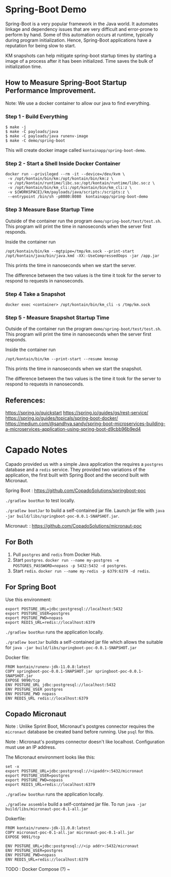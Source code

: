 # Spring-Boot Demo

Spring-Boot is a very popular framework in the Java world. It automates linkage and
dependency issues that are very difficult and error-prone to perform by hand.
Some of this automation occurs at runtime, typically during program initialization.
Hence, Spring-Boot applications have a reputation for being slow to start.

KM snapshots can help mitigate spring-boot startup times by starting a image of a process after it has been initialized. Time saves the bulk of initialization time.

## How to Measure Spring-Boot Startup Performance Improvement.
Note: We use a docker container to allow our java to find everything.

### Step 1 - Build Everything
```
$ make -j
$ make -C payloads/java
$ make -C payloads/java runenv-image
$ make -C demo/spring-boot
```
This will create docker image called `kontainapp/spring-boot-demo`.

### Step 2 - Start a Shell Inside Docker Container
```
docker run --privileged --rm -it --device=/dev/kvm \
 -v /opt/kontain/bin/km:/opt/kontain/bin/km:z \
 -v /opt/kontain/runtime/libc.so:/opt/kontain/runtime/libc.so:z \
 -v /opt/kontain/bin/km_cli:/opt/kontain/bin/km_cli:z \
 -v ${WORKSPACE}/km/payloads/java/scripts:/scripts:z \
 --entrypoint /bin/sh -p8080:8080  kontainapp/spring-boot-demo
```

### Step 3 Measure Base Startup Time
Outside of the container run the program `demo/spring-boot/test/test.sh`.
This program will print the time in nanoseconds when the server first responds.

Inside the container run
```
/opt/kontain/bin/km --mgtpipe=/tmp/km.sock --print-start /opt/kontain/java/bin/java.kmd -XX:-UseCompressedOops -jar /app.jar
```
This prints the time in nanoseconds when we start the server.

The difference between the two values is the time it took for the server to respond to requests in nanoseconds.

### Step 4 Take a Snapshot

```
docker exec <container> /opt/kontain/bin/km_cli -s /tmp/km.sock
```

### Step 5 - Measure Snapshot Startup Time

Outside of the container run the program `demo/spring-boot/test/test.sh`.
This program will print the time in nanoseconds when the server first responds.

Inside the container run
```
/opt/kontain/bin/km --print-start --resume kmsnap
```
This prints the time in nanoseconds when we start the snapshot.

The difference between the two values is the time it took for the server to
respond to requests in nanoseconds.

## References:
https://spring.io/quickstart
https://spring.io/guides/gs/rest-service/
https://spring.io/guides/topicals/spring-boot-docker/
https://medium.com/@sandhya.sandy/spring-boot-microservices-building-a-microservices-application-using-spring-boot-d9cbb96b9ed4

# Capado Notes
  
Capado provided us with a simple Java application the requires a `postgres` database and a `redis`
service. They provided two variations of the application, the first built with Spring Boot and the
second built with Micronaut.

Spring Boot
: https://github.com/CopadoSolutions/springboot-poc

`./gradlew bootRun` to test locally.

`./gradlew bootJar` to build a self-contained jar file.
Launch jar file with `java -jar build/libs/springboot-poc-0.0.1-SNAPSHOT.jar`.

Micronaut:
: https://github.com/CopadoSolutions/micronaut-poc

## For Both
1. Pull `postgres` and `redis` from Docker Hub.
2. Start `postgres`. `docker run --name my-postgres -e POSTGRES_PASSWORD=nopass -p 5432:5432 -d postgres`.
3. Start `redis`. `docker run --name my-redis -p 6379:6379 -d redis`.

## For Spring Boot
Use this environment:
```
export POSTGRE_URL=jdbc:postgresql://localhost:5432
export POSTGRE_USER=postgres
export POSTGRE_PWD=nopass
export REDIS_URL=redis://localhost:6379

```

`./gradlew bootRun` runs the application locally.

`./gradlew bootJar` builds a self-contained jar file which allows the suitable
for `java -jar build/libs/springboot-poc-0.0.1-SNAPSHOT.jar`

Docker file:
```
FROM kontain/runenv-jdk-11.0.8:latest
COPY springboot-poc-0.0.1-SNAPSHOT.jar springboot-poc-0.0.1-SNAPSHOT.jar
EXPOSE 9090/tcp
ENV POSTGRE_URL jdbc:postgresql://localhost:5432
ENV POSTGRE_USER postgres
ENV POSTGRE_PWD nopass
ENV REDIS_URL redis://localhost:6379
```

## Copado Micronaut

Note
: Unlike Sprint Boot, Micronaut's postgres connector requires the `micronaut`
database be created band before running. Use `psql` for this.

Note
: Micronaut's postgres connector doesn't like localhost. Configuration must
use an IP address.

The Micronaut environment looks like this:
```
set -x
export POSTGRE_URL=jdbc:postgresql://<ipaddr>:5432/micronaut
export POSTGRE_USER=postgres
export POSTGRE_PWD=nopass
export REDIS_URL=redis://localhost:6379
```

`./gradlew bootRun` runs the application locally.

`./gradlew assemble` build a self-contained jar file.
To run `java -jar build/libs/micronaut-poc-0.1-all.jar`

Dokerfile:
```
FROM kontain/runenv-jdk-11.0.8:latest
COPY micronaut-poc-0.1-all.jar micronaut-poc-0.1-all.jar 
EXPOSE 9091/tcp

ENV POSTGRE_URL=jdbc:postgresql://<ip addr>:5432/micronaut
ENV POSTGRE_USER=postgres
ENV POSTGRE_PWD=nopass
ENV REDIS_URL=redis://localhost:6379
```

TODO
: Docker Compose (?)
~                                                                                                  
